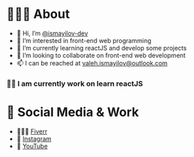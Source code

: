 # 👨🏻‍💻 About
- 👋 Hi, I’m [@ismayilov-dev](https://instagram.com/ismayilov.dev)
- 👀 I’m interested in front-end web programming
- 🌱 I’m currently learning reactJS and develop some projects
- 💞️ I’m looking to collaborate on front-end web development
- 📫 I can be reached at valeh.ismayilov@outlook.com

### 👨‍💻 I am currently work on learn reactJS

# 🎉 Social Media & Work
- 👨🏻‍💻 [Fiverr](https://www.fiverr.com/valehismayilovx?up_rollout=true)
- 🌟 [Instagram](https://instagram.com/ismayilov.dev)
- 📸 [YouTube](https://www.youtube.com/channel/UCWT5GCASm-oogs5AuBOEtlA)
